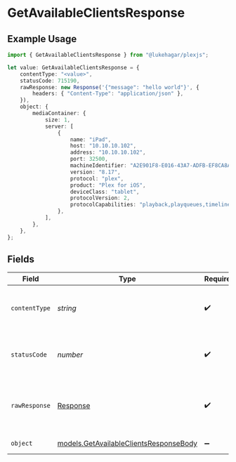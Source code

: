 # GetAvailableClientsResponse

## Example Usage

```typescript
import { GetAvailableClientsResponse } from "@lukehagar/plexjs";

let value: GetAvailableClientsResponse = {
    contentType: "<value>",
    statusCode: 715190,
    rawResponse: new Response('{"message": "hello world"}', {
        headers: { "Content-Type": "application/json" },
    }),
    object: {
        mediaContainer: {
            size: 1,
            server: [
                {
                    name: "iPad",
                    host: "10.10.10.102",
                    address: "10.10.10.102",
                    port: 32500,
                    machineIdentifier: "A2E901F8-E016-43A7-ADFB-EF8CA8A4AC05",
                    version: "8.17",
                    protocol: "plex",
                    product: "Plex for iOS",
                    deviceClass: "tablet",
                    protocolVersion: 2,
                    protocolCapabilities: "playback,playqueues,timeline,provider-playback",
                },
            ],
        },
    },
};
```

## Fields

| Field                                                                                  | Type                                                                                   | Required                                                                               | Description                                                                            |
| -------------------------------------------------------------------------------------- | -------------------------------------------------------------------------------------- | -------------------------------------------------------------------------------------- | -------------------------------------------------------------------------------------- |
| `contentType`                                                                          | *string*                                                                               | :heavy_check_mark:                                                                     | HTTP response content type for this operation                                          |
| `statusCode`                                                                           | *number*                                                                               | :heavy_check_mark:                                                                     | HTTP response status code for this operation                                           |
| `rawResponse`                                                                          | [Response](https://developer.mozilla.org/en-US/docs/Web/API/Response)                  | :heavy_check_mark:                                                                     | Raw HTTP response; suitable for custom response parsing                                |
| `object`                                                                               | [models.GetAvailableClientsResponseBody](../models/getavailableclientsresponsebody.md) | :heavy_minus_sign:                                                                     | Available Clients                                                                      |